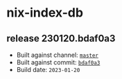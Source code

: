 # nix-index-db
## release 230120.bdaf0a3
- Built against channel: [`master`](https://github.com/nixos/nixpkgs/tree/master)
- Built against commit: [`bdaf0a3`](https://github.com/NixOS/nixpkgs/commit/bdaf0a39feaee37badbc73390babab1f8692e4c9)
- Build date: `2023-01-20`
